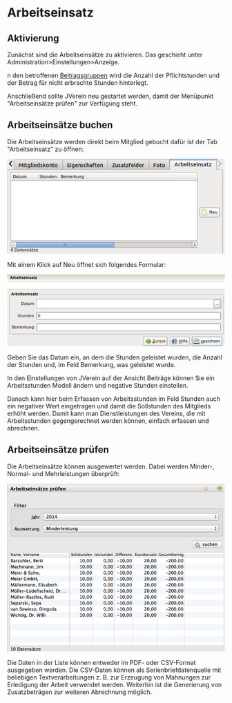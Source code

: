 # Arbeitseinsatz

## Aktivierung

Zunächst sind die Arbeitseinsätze zu aktivieren. Das geschieht unter Administration&gt;Einstellungen&gt;Anzeige.

n den betroffenen [Beitragsgruppen](administration/beitragsgruppen.md) wird die Anzahl der Pflichtstunden und der Betrag für nicht erbrachte Stunden hinterlegt.

Anschließend sollte JVerein neu gestartet werden, damit der Menüpunkt "Arbeitseinsätze prüfen" zur Verfügung steht.

## Arbeitseinsätze buchen

Die Arbeitseinsätze werden direkt beim Mitglied gebucht dafür ist der Tab "Arbeitseinsatz" zu öffnen:

![](../assets/arbeitseinsatzmitglied.png)

Mit einem Klick auf Neu öffnet sich folgendes Formular:

![](../assets/arbeitseinsatzneu.png)

Geben Sie das Datum ein, an dem die Stunden geleistet wurden, die Anzahl der Stunden und, im Feld Bemerkung, was geleistet wurde.

In den Einstellungen von JVerein auf der Ansicht Beiträge können Sie ein Arbeitsstunden Modell ändern und negative Stunden einstellen.

Danach kann hier beim Erfassen von Arbeitsstunden im Feld Stunden auch ein negativer Wert eingetragen und damit die Sollstunden des Mitglieds erhöht werden. Damit kann man Dienstleistungen des Vereins, die mit Arbeitsstunden gegengerechnet werden können, einfach erfassen und abrechnen.

## Arbeitseinsätze prüfen

Die Arbeitseinsätze können ausgewertet werden. Dabei werden Minder-, Normal- und Mehrleistungen überprüft:

![](../assets/arbeitseinsaetzepruefen.png)

Die Daten in der Liste können entweder im PDF- oder CSV-Format ausgegeben werden. Die CSV-Daten können als Serienbriefdatenquelle mit beliebigen Textverarbeitungen z. B. zur Erzeugung von Mahnungen zur Erledigung der Arbeit verwendet werden. Weiterhin ist die Generierung von Zusatzbeträgen zur weiteren Abrechnung möglich.

